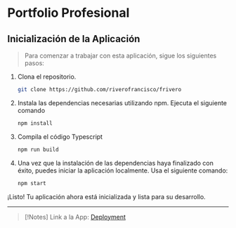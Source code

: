 # Portfolio Profesional

## Inicialización de la Aplicación

> Para comenzar a trabajar con esta aplicación, sigue los siguientes pasos:

1. Clona el repositorio.

   ```sh
   git clone https://github.com/riverofrancisco/frivero

   ```

2. Instala las dependencias necesarias utilizando npm. Ejecuta el siguiente comando
   ```sh
   npm install

   ```
3. Compila el código Typescript

   ```sh
   npm run build

   ```

4. Una vez que la instalación de las dependencias haya finalizado con éxito, puedes iniciar la aplicación localmente. Usa el siguiente comando:

   ```sh
   npm start
   ```

¡Listo! Tu aplicación ahora está inicializada y lista para su desarrollo.

---

>[!Notes] Link a la App: [Deployment](https://frivero.com.ar/)
